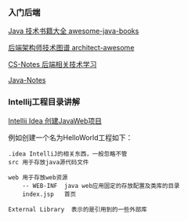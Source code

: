 ### 入门后端

[Java 技术书籍大全 awesome-java-books](https://github.com/sorenduan/awesome-java-books)

[后端架构师技术图谱 architect-awesome](https://github.com/xingshaocheng/architect-awesome)

[CS-Notes 后端相关技术学习](https://github.com/CyC2018/CS-Notes)

[Java-Notes](https://github.com/PansonPanson/Java-Notes)


### Intellij工程目录讲解

[Intellij Idea 创建JavaWeb项目](https://www.cnblogs.com/mingcaoyouxin/p/4022674.html)

例如创建一个名为HelloWorld工程如下：

    .idea IntelliJ的相关东西，一般忽略不管
    src 用于存放java源代码文件

    web 用于存放web资源
        -- WEB-INF  java web应用固定的存放配置及类库的目录
        index.jsp   首页

    External Library  表示的是引用到的一些外部库